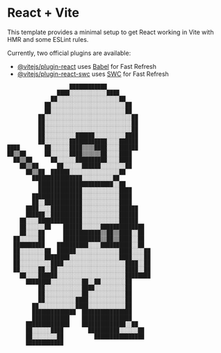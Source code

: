 # React + Vite

This template provides a minimal setup to get React working in Vite with HMR and some ESLint rules.

Currently, two official plugins are available:

- [@vitejs/plugin-react](https://github.com/vitejs/vite-plugin-react/blob/main/packages/plugin-react/README.md) uses [Babel](https://babeljs.io/) for Fast Refresh
- [@vitejs/plugin-react-swc](https://github.com/vitejs/vite-plugin-react-swc) uses [SWC](https://swc.rs/) for Fast Refresh


```
                    ████████████              
                ████░░░░░░░░░░░░████          
              ██░░░░░░░░░░░░░░░░░░░░██        
            ██░░░░░░░░░░░░░░░░░░░░░░░░██      
            ██░░░░░░░░░░░░░░░░░░░░░░░░██      
          ██░░░░░░░░░░░░░░░░░░░░░░░░░░░░██    
          ██░░░░░░░░░░░░░░░░░░░░░░░░░░░░██    
          ██░░░░░░░░░░░░░░░░░░░░░░░░░░░░██    
          ██░░░░░░░░░░██████░░░░░░░░░░████    
          ██░░░░░░░░████████████░░░░██████    
████        ██░░░░░░████▒▒▒▒████░░░░██████    
██▒▒██      ██░░░░░░████▒▒▒▒▒▒██░░░░████      
  ██▒▒██      ██░░░░░░██████████░░░░████      
    ██▒▒██      ██░░░░░░██████░░░░░░░░██      
      ██▒▒██  ██████░░░░░░░░░░░░░░░░██        
        ████████████████░░░░░░░░░░██          
          ████████████████████████░░██        
          ██████████████░░░░░░░░░░░░████      
        ████████████████░░░░░░░░░░░░████      
        ██░░████████████░░░░░░░░░░░░████      
      ████░░░░██████████░░░░░░░░░░░░██████    
      ██████░░██████████░░░░░░░░░░░░██████    
    ██░░░░██████████████░░░░░░░░░░░░██████    
    ██░░░░░░██    ██████░░░░░░██████████████  
    ██░░░░██      ████████████▒▒██▒▒████░░██  
  ██░░░░░░██      ████████████▒▒██▒▒████░░██  
  ██████████    ██████████░░░░██████████░░██  
  ██░░░░░░░░██  ██████░░░░░░░░░░░░░░████░░░░██
  ██░░░░░░░░████████░░░░░░░░░░░░░░░░████░░░░██
  ██░░░░░░░░░░████░░░░░░░░░░░░░░░░░░░░████░░██
  ██░░░░░░██░░██░░░░░░░░░░░░░░░░░░░░░░████░░██
    ██░░░░██████░░░░░░░░░░░░░░░░░░░░░░████████
      ████████░░░░░░░░░░██░░██░░░░░░░░██      
          ██░░░░░░░░░░░░████░░░░░░░░░░██      
          ██░░░░░░░░░░░░██░░░░░░░░░░░░██      
          ██░░░░░░░░░░████░░░░░░░░░░░░██      
        ██░░░░░░░░░░░░████░░░░░░░░░░░░██      
        ██████████████  ████████████████      
        ████████████    ████████████████      
      ██████████████    ██████████████░░██    
      ██░░░░░░████        ██████████░░░░░░██  
      ██░░░░░░░░██          ████████████████  
      ████████████                            

```
